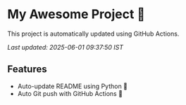 # My Awesome Project 🚀

This project is automatically updated using GitHub Actions.

_Last updated: 2025-06-01 09:37:50 IST_

## Features
- Auto-update README using Python 🐍
- Auto Git push with GitHub Actions 🤖
